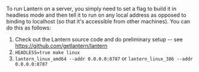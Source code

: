 To run Lantern on a server, you simply need to set a flag to build it in headless mode and then tell it to run on any local address as opposed to binding to localhost (so that it's accessible from other machines). You can do this as follows:

1. Check out the Lantern source code and do preliminary setup -- see https://github.com/getlantern/lantern
1. ```HEADLESS=true make linux```
1. ```lantern_linux_amd64 --addr 0.0.0.0:8787``` or ```lantern_linux_386 --addr 0.0.0.0:8787```